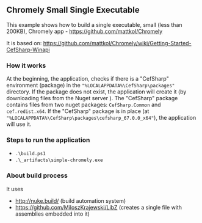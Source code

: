 ## Chromely Small Single Executable
This example shows how to build a single executable, small (less than 200KB),  Chromely app - https://github.com/mattkol/Chromely 

It is based on: 
https://github.com/mattkol/Chromely/wiki/Getting-Started-CefSharp-Winapi

### How it works

At the beginning, the application, checks if there is a "CefSharp" environment (package) in the `"%LOCALAPPDATA%\CefSharp\packages"` directory. If the package does not exist, the application will create it (by downloading files from the Nuget server ). The "CefSharp" package contains files from two nuget packages: `CefSharp.Common` and `cef.redist.x64`. 
If the "CefSharp" package is in place (at `"%LOCALAPPDATA%\CefSharp\packages\cefsharp_67.0.0_x64"`), the application will use it.

### Steps to run the application
- `.\build.ps1`
- `.\_artifacts\simple-chromely.exe`

### About build process
It uses 
- http://nuke.build/ (build automation system)
- https://github.com/MiloszKrajewski/LibZ (creates  a single file with assemblies embedded into it)
